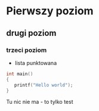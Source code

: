 # Pierwszy poziom

## drugi poziom

### trzeci poziom

- lista punktowana

```C
int main()
{
   printf("Hello world");
}
```

Tu nic nie ma  - to tylko test
